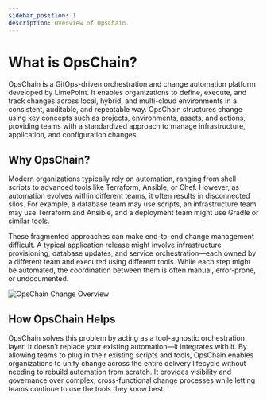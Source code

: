 ```yaml
---
sidebar_position: 1
description: Overview of OpsChain.
---
```


# What is OpsChain?

OpsChain is a GitOps-driven orchestration and change automation platform developed by LimePoint. It enables organizations to define, execute, and track changes across local, hybrid, and multi-cloud environments in a consistent, auditable, and repeatable way. OpsChain structures change using key concepts such as projects, environments, assets, and actions, providing teams with a standardized approach to manage infrastructure, application, and configuration changes.

## Why OpsChain?

Modern organizations typically rely on automation, ranging from shell scripts to advanced tools like Terraform, Ansible, or Chef. However, as automation evolves within different teams, it often results in disconnected silos. For example, a database team may use scripts, an infrastructure team may use Terraform and Ansible, and a deployment team might use Gradle or similar tools.

These fragmented approaches can make end-to-end change management difficult. A typical application release might involve infrastructure provisioning, database updates, and service orchestration—each owned by a different team and executed using different tools. While each step might be automated, the coordination between them is often manual, error-prone, or undocumented.

![OpsChain Change Overview](/img/oc_overview.png)

## How OpsChain Helps

OpsChain solves this problem by acting as a tool-agnostic orchestration layer. It doesn’t replace your existing automation—it integrates with it. By allowing teams to plug in their existing scripts and tools, OpsChain enables organizations to unify change across the entire delivery lifecycle without needing to rebuild automation from scratch. It provides visibility and governance over complex, cross-functional change processes while letting teams continue to use the tools they know best.
